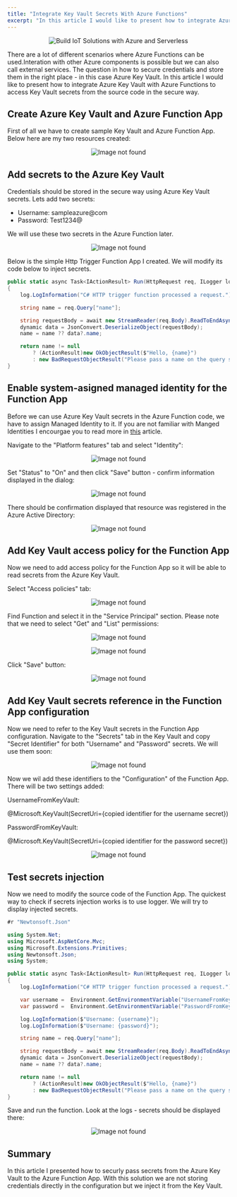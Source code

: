 ```yaml
---
title: "Integrate Key Vault Secrets With Azure Functions"
excerpt: "In this article I would like to present how to integrate Azure Functions with Key Vault to inject secrets in the settings."
---
```


<p align="center">
<img src="/images/devisland/article19/assets/FunctionAppAndKeyVault1.png?raw=true" alt="Build IoT Solutions with Azure and Serverless"/>
</p>

There are a lot of different scenarios where Azure Functions can be used.Interation with other Azure components is possible but we can also call external services. The question in how to secure credentials and store them in the right place - in this case Azure Key Vault. In this article I would like to present how to integrate Azure Key Vault with Azure Functions to access Key Vault secrets from the source code in the secure way.


## Create Azure Key Vault and Azure Function App

First of all we have to create sample Key Vault and Azure Function App. Below here are my two resources created:

<p align="center">
<img src="/images/devisland/article19/assets/FunctionAppAndKeyVault2.PNG?raw=true" alt="Image not found"/>
</p>


## Add secrets to the Azure Key Vault

Credentials should be stored in the secure way using Azure Key Vault secrets. Lets add two secrets:
* Username: sampleazure@com
* Password: Test1234@

We will use these two secrets in the Azure Function later.

<p align="center">
<img src="/images/devisland/article19/assets/FunctionAppAndKeyVault3.PNG?raw=true" alt="Image not found"/>
</p>

Below is the simple Http Trigger Function App I created. We will modify its code below to inject secrets.

```csharp
public static async Task<IActionResult> Run(HttpRequest req, ILogger log)
{
    log.LogInformation("C# HTTP trigger function processed a request.");

    string name = req.Query["name"];

    string requestBody = await new StreamReader(req.Body).ReadToEndAsync();
    dynamic data = JsonConvert.DeserializeObject(requestBody);
    name = name ?? data?.name;

    return name != null
        ? (ActionResult)new OkObjectResult($"Hello, {name}")
        : new BadRequestObjectResult("Please pass a name on the query string or in the request body");
}
```

## Enable system-asigned managed identity for the Function App

Before we can use Azure Key Vault secrets in the Azure Function code, we have to assign Managed Identity to it. If you are not familiar with Manged Identities I encourgae you to read more in [this](https://docs.microsoft.com/en-us/azure/active-directory/managed-identities-azure-resources/overview) article.

Navigate to the "Platform features" tab and select "Identity":

<p align="center">
<img src="/images/devisland/article19/assets/FunctionAppAndKeyVault4.PNG?raw=true" alt="Image not found"/>
</p>

Set "Status" to "On" and then click "Save" button - confirm information displayed in the dialog:

<p align="center">
<img src="/images/devisland/article19/assets/FunctionAppAndKeyVault5.PNG?raw=true" alt="Image not found"/>
</p>

There should be confirmation displayed that resource was registered in the Azure Active Directory:

<p align="center">
<img src="/images/devisland/article19/assets/FunctionAppAndKeyVault6.PNG?raw=true" alt="Image not found"/>
</p>


## Add Key Vault access policy for the Function App

Now we need to add access policy for the Function App so it will be able to read secrets from the Azure Key Vault.

Select "Access policies" tab:

<p align="center">
<img src="/images/devisland/article19/assets/FunctionAppAndKeyVault7.PNG?raw=true" alt="Image not found"/>
</p>

Find Function and select it in the "Service Principal" section. Please note that we need to select "Get" and "List" permissions:

<p align="center">
<img src="/images/devisland/article19/assets/FunctionAppAndKeyVault8.PNG?raw=true" alt="Image not found"/>
</p>

<p align="center">
<img src="/images/devisland/article19/assets/FunctionAppAndKeyVault9.PNG?raw=true" alt="Image not found"/>
</p>

Click "Save" button:

<p align="center">
<img src="/images/devisland/article19/assets/FunctionAppAndKeyVault10.PNG?raw=true" alt="Image not found"/>
</p>

## Add Key Vault secrets reference in the Function App configuration

Now we need to refer to the Key Vault secrets in the Function App configuration.
Navigate to the "Secrets" tab in the Key Vault and copy "Secret Identifier" for both "Username" and "Password" secrets. We will use them soon:

<p align="center">
<img src="/images/devisland/article19/assets/FunctionAppAndKeyVault11.PNG?raw=true" alt="Image not found"/>
</p>

Now we wil add these identifiers to the "Configuration" of the Function App.
There will be two settings added:

UsernameFromKeyVault:

@Microsoft.KeyVault(SecretUri={copied identifier for the username secret})

PasswordFromKeyVault:

@Microsoft.KeyVault(SecretUri={copied identifier for the password secret})

<p align="center">
<img src="/images/devisland/article19/assets/FunctionAppAndKeyVault12.PNG?raw=true" alt="Image not found"/>
</p>


## Test secrets injection

Now we need to modify the source code of the Function App. The quickest way to check if secrets injection works is to use logger.
We will try to display injected secrets.

```csharp
#r "Newtonsoft.Json"

using System.Net;
using Microsoft.AspNetCore.Mvc;
using Microsoft.Extensions.Primitives;
using Newtonsoft.Json;
using System;

public static async Task<IActionResult> Run(HttpRequest req, ILogger log)
{
    log.LogInformation("C# HTTP trigger function processed a request.");

    var username =  Environment.GetEnvironmentVariable("UsernameFromKeyVault", EnvironmentVariableTarget.Process);
    var password =  Environment.GetEnvironmentVariable("PasswordFromKeyVault", EnvironmentVariableTarget.Process);

    log.LogInformation($"Username: {username}");
    log.LogInformation($"Username: {password}");

    string name = req.Query["name"];

    string requestBody = await new StreamReader(req.Body).ReadToEndAsync();
    dynamic data = JsonConvert.DeserializeObject(requestBody);
    name = name ?? data?.name;

    return name != null
        ? (ActionResult)new OkObjectResult($"Hello, {name}")
        : new BadRequestObjectResult("Please pass a name on the query string or in the request body");
}
```

Save and run the function. Look at the logs - secrets should be displayed there:

<p align="center">
<img src="/images/devisland/article19/assets/FunctionAppAndKeyVault13.PNG?raw=true" alt="Image not found"/>
</p>


## Summary

In this article I presented how to securly pass secrets from the Azure Key Vault to the Azure Function App. With this solution we are not storing credentials directly in the configuration but we inject it from the Key Vault.